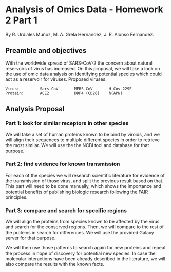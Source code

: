 # Analysis of Omics Data - Homework 2 Part 1

By R. Urdiales Muñoz, M. A. Grela Hernandez, J. R. Alonso Fernandez.

## Preamble and objectives

With the worldwide spread of SARS-CoV-2 the concern about natural reservoirs of virus has increased. On this proposal, we will take a look on the use of omic data analysis on identifying potential species which could act as a reservoir for viruses. Proposed viruses:

```
Virus:         Sars-CoV       MERS-CoV       H-Cov-229E        
Protein:       ACE2           DDP4 (CD26)    h(APN)   
```

## Analysis Proposal

### Part 1: look for similar receptors in other species

We will take a set of human proteins known to be bind by viroids, and we will align their sequences to multiple different species in order to retrieve the most similar. We will use the the NCBI tool and database for that purpose.

### Part 2: find evidence for known transmission

For each of the species we will research scientific literature for evidence of the transmission of those virus, and split the previous result based on that. This part will need to be done manually, which shows the importance and potential benefits of publishing biologic research following the FAIR principles.

### Part 3: compare and search for specific regions

We will align the proteins from species known to be affected by the virus and search for the conserved regions. Then, we will compare to the rest of the proteins in search for differences. We will use the provided Galaxy server for that purpose.

We will then use those patterns to search again for new proteins and repeat the process in hope of discovery for potential new species. In case the molecular interactions have been already described in the literature, we will also compare the results with the known facts.
